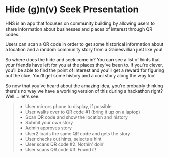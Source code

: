 # Hide (g)n(v) Seek Presentation

HNS is an app that focuses on community building by allowing
users to share information about businesses and places of
interest through QR codes.

Users can scan a QR code in order to get some historical
information about a location and a random community story
from a Gainesvillian just like you!

So where does the hide and seek come in? You can see a list
of hints that your friends have left for you at the places
they've been to. If you're clever, you'll be able to find
the point of interest and you'll get a reward for figuring
out the clue. You'll get some history and a cool story
along the way too!

So now that you've heard about the amazing idea, you're
probably thinking there's no way we have a working version
of this during a hackathon right? Well ... let's see.

> * User mirrors phone to display, if possible.
> * User walks over to QR code #1 (bring it up on a laptop)
>  * Scan QR code and show the location and history
>  * Submit your own story
>  * Admin approves story
>  * User2 loads the same QR code and gets the story
> * User checks out hints, selects a hint
> * User scans QR code #2. Nothin' doin'
> * User scans QR code #3. Found it!
